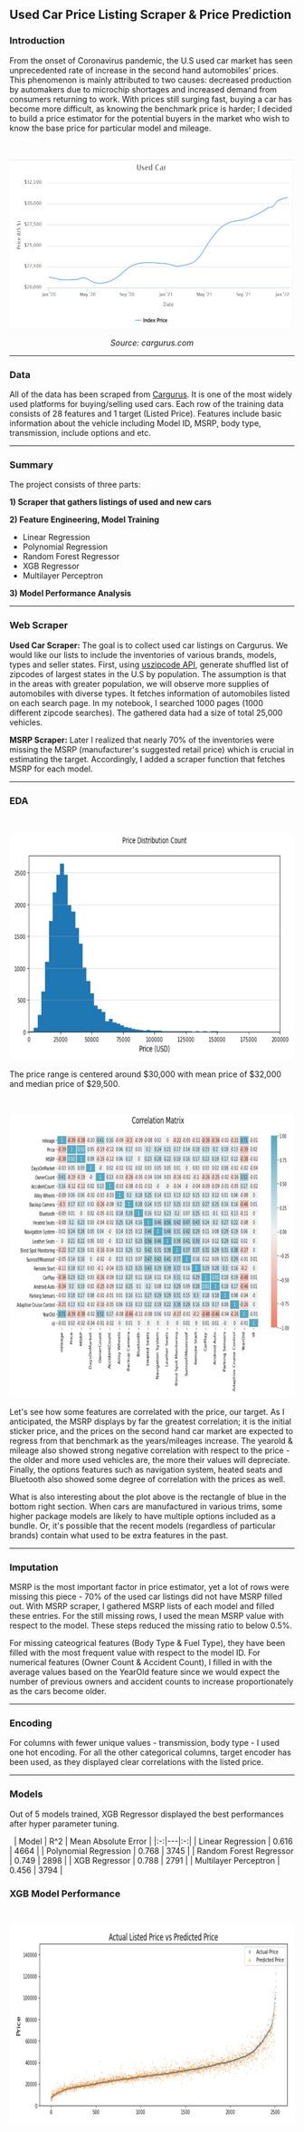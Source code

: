 ## Used Car Price Listing Scraper & Price Prediction ##

### Introduction ###
From the onset of Coronavirus pandemic, the U.S used car market has seen unprecedented rate of increase in the second hand automobiles’ prices. This phenomenon is mainly attributed to two causes: decreased production by automakers due to microchip shortages and increased demand from consumers returning to work. With prices still surging fast, buying a car has become more difficult, as knowing the benchmark price is harder; I decided to build a price estimator for the potential buyers in the market who wish to know the base price for particular model and mileage.

&nbsp;
<p align="center">
  <img src="images/used_car_price.JPG" width="600" height="300">
</p>
<p align="center">  
  <em>Source: cargurus.com</em>
</p>

----

### Data 
All of the data has been scraped from [Cargurus](cargurus.com). It is one of the most widely used platforms for buying/selling used cars. 
Each row of the training data consists of 28 features and 1 target (Listed Price). Features include basic information about the vehicle including Model ID, MSRP, body type, transmission, include options and etc. 

----

### Summary
The project consists of three parts:

**1) Scraper that gathers listings of used and new cars**

**2) Feature Engineering, Model Training**
* Linear Regression
* Polynomial Regression
* Random Forest Regressor
* XGB Regressor
* Multilayer Perceptron

**3) Model Performance Analysis**

----

### Web Scraper 
**Used Car Scraper:** The goal is to collect used car listings on Cargurus. We would like our lists to include the inventories of various brands, models, types and seller states. First, using [uszipcode API](https://uszipcode.readthedocs.io/index.html), generate shuffled list of zipcodes of largest states in the U.S by population. The assumption is that in the areas with greater population, we will observe more supplies of automobiles with diverse types. It fetches information of automobiles listed on each search page. In my notebook, I searched 1000 pages (1000 different zipcode searches). The gathered data had a size of total 25,000 vehicles.

**MSRP Scraper:** Later I realized that nearly 70% of the inventories were missing the MSRP (manufacturer's suggested retail price) which is crucial in estimating the target. Accordingly, I added a scraper function that fetches MSRP for each model. 

----

### EDA
&nbsp;
<p align="center">
  <img src="images/used_car_range.JPG" width="700" height="400">
</p>

The price range is centered around $30,000 with mean price of $32,000 and median price of $29,500.

&nbsp;
<p align="center">
  <img src="images/used_car_corr.JPG" width="800" height="500">
</p>

Let's see how some features are correlated with the price, our target. As I anticipated, the MSRP displays by far the greatest correlation; it is the initial sticker price, and the prices on the second hand car market are expected to regress from that benchmark as the years/mileages increase. The yearold & mileage also showed strong negative correlation with respect to the price - the older and more used vehicles are, the more their values will depreciate. Finally, the options features such as navigation system, heated seats and Bluetooth also showed some degree of correlation with the prices as well.

What is also interesting about the plot above is the rectangle of blue in the bottom right section. When cars are manufactured in various trims, some higher package models are likely to have multiple options included as a bundle. Or, it's possible that the recent models (regardless of particular brands) contain what used to be extra features in the past.  

----

### Imputation

MSRP is the most important factor in price estimator, yet a lot of rows were missing this piece - 70% of the used car listings did not have MSRP filled out. With MSRP scraper, I gathered MSRP lists of each model and filled these entries. For the still missing rows, I used the mean MSRP value with respect to the model. These steps reduced the missing ratio to below 0.5%.  

For missing cateogrical features (Body Type & Fuel Type), they have been filled with the most frequent value with respect to the model ID. For numerical features (Owner Count & Accident Count), I filled in with the average values based on the YearOld feature since we would expect the number of previous owners and accident counts to increase proportionately as the cars become older.  

----

### Encoding

For columns with fewer unique values - transmission, body type - I used one hot encoding. For all the other categorical columns, target encoder has been used, as they displayed clear correlations with the listed price.

----

### Models

Out of 5 models trained, XGB Regressor displayed the best performances after hyper parameter tuning.

&nbsp;
| Model | R^2 | Mean Absolute Error |
|:-:|---|:-:|
| Linear Regression | 0.616 | 4664 |
| Polynomial Regression | 0.768 | 3745 |
| Random Forest Regressor | 0.749 | 2898 |
| XGB Regressor | 0.788 | 2791 |
| Multilayer Perceptron | 0.456 | 3794 |
&nbsp;
  
### XGB Model Performance

&nbsp;
<p align="center">
  <img src="images/used_car_prediction.JPG" width="700" height="350">
</p>
